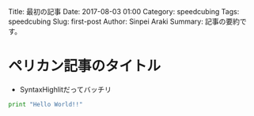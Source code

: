 Title: 最初の記事
Date: 2017-08-03 01:00
Category: speedcubing
Tags: speedcubing
Slug: first-post
Author: Sinpei Araki
Summary: 記事の要約です。

# ペリカン記事のタイトル

- SyntaxHighlitだってバッチリ

 ```python
 print "Hello World!!"
 ```
